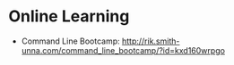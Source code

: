 # Online Learning

- Command Line Bootcamp: http://rik.smith-unna.com/command_line_bootcamp/?id=kxd160wrpgo
